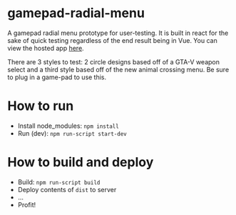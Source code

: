 # gamepad-radial-menu
A gamepad radial menu prototype for user-testing. It is built in react for the sake of quick testing regardless of the end result being in Vue. You can view the hosted app [here](https://gamepad-radial-menu.herokuapp.com/).

There are 3 styles to test: 2 circle designs based off of a GTA-V weapon select and a third style based off of the new animal crossing menu. Be sure to plug in a game-pad to use this.

# How to run
* Install node_modules: `npm install`
* Run (dev): `npm run-script start-dev`

# How to build and deploy
* Build: `npm run-script build`
* Deploy contents of `dist` to server
* ...
* Profit!
